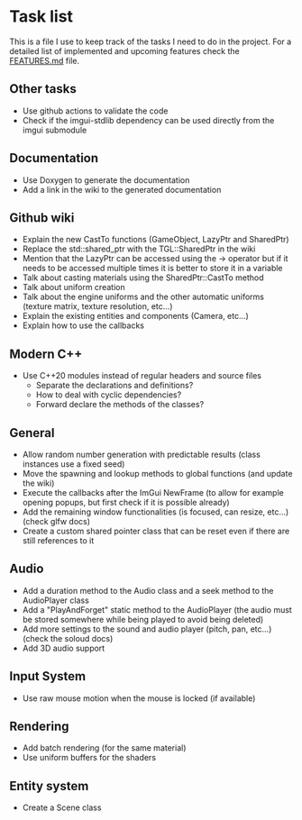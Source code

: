 # Task list

This is a file I use to keep track of the tasks I need to do in the project.
For a detailed list of implemented and upcoming features check the [FEATURES.md](FEATURES.md) file.

## Other tasks

- Use github actions to validate the code
- Check if the imgui-stdlib dependency can be used directly from the imgui submodule

## Documentation

- Use Doxygen to generate the documentation
- Add a link in the wiki to the generated documentation

## Github wiki

- Explain the new CastTo functions (GameObject, LazyPtr and SharedPtr)
- Replace the std::shared_ptr with the TGL::SharedPtr in the wiki
- Mention that the LazyPtr can be accessed using the -> operator but if it needs to be accessed multiple times it is better to store it in a variable
- Talk about casting materials using the SharedPtr::CastTo method
- Talk about uniform creation
- Talk about the engine uniforms and the other automatic uniforms (texture matrix, texture resolution, etc...)
- Explain the existing entities and components (Camera, etc...)
- Explain how to use the callbacks

## Modern C++

- Use C++20 modules instead of regular headers and source files
  - Separate the declarations and definitions?
  - How to deal with cyclic dependencies?
  - Forward declare the methods of the classes?

## General

- Allow random number generation with predictable results (class instances use a fixed seed)
- Move the spawning and lookup methods to global functions (and update the wiki)
- Execute the callbacks after the ImGui NewFrame (to allow for example opening popups, but first check if it is possible already)
- Add the remaining window functionalities (is focused, can resize, etc...) (check glfw docs)
- Create a custom shared pointer class that can be reset even if there are still references to it

## Audio

- Add a duration method to the Audio class and a seek method to the AudioPlayer class
- Add a "PlayAndForget" static method to the AudioPlayer (the audio must be stored somewhere while being played to avoid being deleted)
- Add more settings to the sound and audio player (pitch, pan, etc...) (check the soloud docs)
- Add 3D audio support

## Input System

- Use raw mouse motion when the mouse is locked (if available)

## Rendering

- Add batch rendering (for the same material)
- Use uniform buffers for the shaders

## Entity system

- Create a Scene class
